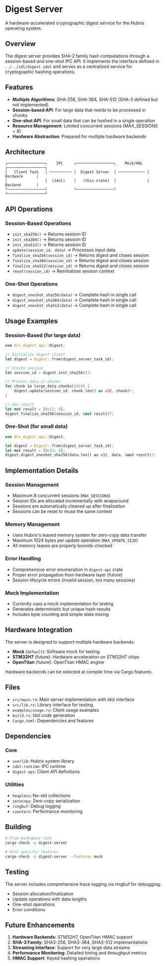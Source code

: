 # Digest Server

A hardware-accelerated cryptographic digest service for the Hubris operating system.

## Overview

The digest server provides SHA-2 family hash computations through a session-based and one-shot IPC API. It implements the interface defined in `../../idl/digest.idol` and serves as a centralized service for cryptographic hashing operations.

## Features

- **Multiple Algorithms**: SHA-256, SHA-384, SHA-512 (SHA-3 defined but not implemented)
- **Session-based API**: For large data that needs to be processed in chunks
- **One-shot API**: For small data that can be hashed in a single operation
- **Resource Management**: Limited concurrent sessions (MAX_SESSIONS = 8)
- **Hardware Abstraction**: Prepared for multiple hardware backends

## Architecture

```
┌─────────────────┐    IPC     ┌─────────────────┐    Mock/HAL   ┌─────────────────┐
│   Client Task   │ ────────── │  Digest Server  │ ──────────── │   Hardware      │
│                 │  (Idol)    │   (this crate)  │              │   Backend       │
└─────────────────┘            └─────────────────┘              └─────────────────┘
```

## API Operations

### Session-Based Operations
- `init_sha256()` → Returns session ID
- `init_sha384()` → Returns session ID  
- `init_sha512()` → Returns session ID
- `update(session_id, data)` → Processes input data
- `finalize_sha256(session_id)` → Returns digest and closes session
- `finalize_sha384(session_id)` → Returns digest and closes session
- `finalize_sha512(session_id)` → Returns digest and closes session
- `reset(session_id)` → Reinitializes session context

### One-Shot Operations
- `digest_oneshot_sha256(data)` → Complete hash in single call
- `digest_oneshot_sha384(data)` → Complete hash in single call
- `digest_oneshot_sha512(data)` → Complete hash in single call

## Usage Examples

### Session-Based (for large data)

```rust
use drv_digest_api::Digest;

// Initialize digest client
let digest = Digest::from(digest_server_task_id);

// Create session
let session_id = digest.init_sha256()?;

// Process data in chunks
for chunk in large_data.chunks(1024) {
    digest.update(session_id, chunk.len() as u32, chunk)?;
}

// Get result
let mut result = [0u32; 8];
digest.finalize_sha256(session_id, &mut result)?;
```

### One-Shot (for small data)

```rust
use drv_digest_api::Digest;

let digest = Digest::from(digest_server_task_id);
let mut result = [0u32; 8];
digest.digest_oneshot_sha256(data.len() as u32, data, &mut result)?;
```

## Implementation Details

### Session Management
- Maximum 8 concurrent sessions (`MAX_SESSIONS`)
- Session IDs are allocated incrementally with wraparound
- Sessions are automatically cleaned up after finalization
- Sessions can be reset to reuse the same context

### Memory Management
- Uses Hubris's leased memory system for zero-copy data transfer
- Maximum 1024 bytes per update operation (`MAX_UPDATE_SIZE`)
- All memory leases are properly bounds-checked

### Error Handling
- Comprehensive error enumeration in `digest-api` crate
- Proper error propagation from hardware layer (future)
- Session lifecycle errors (invalid session, too many sessions)

### Mock Implementation
- Currently uses a mock implementation for testing
- Generates deterministic but unique hash results
- Includes byte counting and simple state mixing

## Hardware Integration

The server is designed to support multiple hardware backends:

- **Mock** (`default`): Software mock for testing
- **STM32H7** (future): Hardware acceleration on STM32H7 chips
- **OpenTitan** (future): OpenTitan HMAC engine

Hardware backends can be selected at compile time via Cargo features.

## Files

- `src/main.rs`: Main server implementation with Idol interface
- `src/lib.rs`: Library interface for testing
- `examples/usage.rs`: Client usage examples
- `build.rs`: Idol code generation
- `Cargo.toml`: Dependencies and features

## Dependencies

### Core
- `userlib`: Hubris system library
- `idol-runtime`: IPC runtime
- `digest-api`: Client API definitions

### Utilities  
- `heapless`: No-std collections
- `zerocopy`: Zero-copy serialization
- `ringbuf`: Debug logging
- `counters`: Performance monitoring

## Building

```bash
# From workspace root
cargo check -p digest-server

# With specific features
cargo check -p digest-server --features mock
```

## Testing

The server includes comprehensive trace logging via ringbuf for debugging:
- Session allocation/finalization
- Update operations with data lengths  
- One-shot operations
- Error conditions

## Future Enhancements

1. **Hardware Backends**: STM32H7, OpenTitan HMAC support
2. **SHA-3 Family**: SHA3-256, SHA3-384, SHA3-512 implementations
3. **Streaming Interface**: Support for very large data streams
4. **Performance Monitoring**: Detailed timing and throughput metrics
5. **HMAC Support**: Keyed hashing operations
